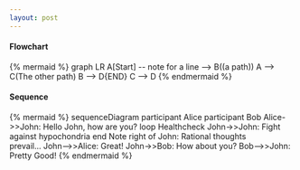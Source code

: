 ```yaml
---
layout: post
---
```


#### Flowchart
{% mermaid %}
graph LR
    A[Start] -- note for a line --> B((a path))
	A --> C(The other path)
	B --> D{END}
	C --> D
{% endmermaid %}

#### Sequence
{% mermaid %}
sequenceDiagram
    participant Alice
	participant Bob
	Alice->>John: Hello John, how are you?
	loop Healthcheck
	    John->>John: Fight against hypochondria
	end
	Note right of John: Rational thoughts<br/>prevail...
	John-->>Alice: Great!
	John->>Bob: How about you?
	Bob-->>John: Pretty Good!
{% endmermaid %}
